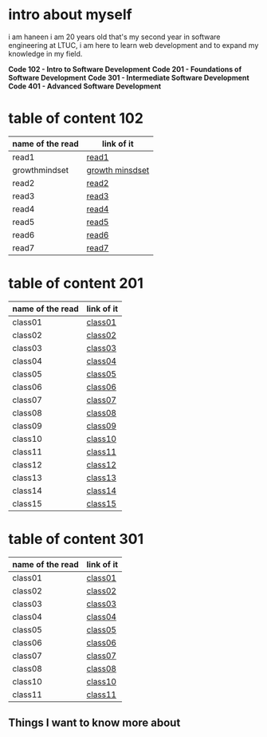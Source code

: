 
# intro about myself
i am haneen i am 20 years old that's my second year in software engineering at LTUC, i am here to learn web development and to expand my knowledge in my field.

**Code 102 - Intro to Software Development**
**Code 201 - Foundations of Software Development**
**Code 301 - Intermediate Software Development**
**Code 401 - Advanced Software Development**

# table of content 102

name of the read | link of it 
 ------------ | ------------- 
  read1 | [read1](https://haneen-izz.github.io/reading-notes/102Reading%20notes/read1) 
  growthmindset | [growth minsdset](https://haneen-izz.github.io/reading-notes/102Reading%20notes/growthmindset) 
  read2 |[read2](https://haneen-izz.github.io/reading-notes/102Reading%20notes/read2)  
  read3| [read3](https://haneen-izz.github.io/reading-notes/102Reading%20notes/read3)
  read4| [read4](https://haneen-izz.github.io/reading-notes/102Reading%20notes/read4) 
  read5| [read5](https://haneen-izz.github.io/reading-notes/102Reading%20notes/read5) 
  read6| [read6](https://haneen-izz.github.io/reading-notes/102Reading%20notes/read6) 
  read7| [read7](https://haneen-izz.github.io/reading-notes/102Reading%20notes/read7) 

# table of content 201

name of the read | link of it 
 ------------ | ------------- 
class01 | [class01](https://haneen-izz.github.io/reading-notes/201Reading-notes/class01)
class02 | [class02](https://haneen-izz.github.io/reading-notes/201Reading-notes/class02)
class03| [class03](https://haneen-izz.github.io/reading-notes/201Reading-notes/class03)
class04| [class04](https://haneen-izz.github.io/reading-notes/201Reading-notes/class04)
class05| [class05](https://haneen-izz.github.io/reading-notes/201Reading-notes/class05)
class06| [class06](https://haneen-izz.github.io/reading-notes/201Reading-notes/class06)
class07| [class07](https://haneen-izz.github.io/reading-notes/201Reading-notes/class07)
class08| [class08](https://haneen-izz.github.io/reading-notes/201Reading-notes/class08)
class09| [class09](https://haneen-izz.github.io/reading-notes/201Reading-notes/class09)
class10| [class10](https://haneen-izz.github.io/reading-notes/201Reading-notes/class10)
class11| [class11](https://haneen-izz.github.io/reading-notes/201Reading-notes/class11)
class12| [class12](https://haneen-izz.github.io/reading-notes/201Reading-notes/class12)
class13| [class13](https://haneen-izz.github.io/reading-notes/201Reading-notes/class13)
class14| [class14](https://haneen-izz.github.io/reading-notes/201Reading-notes/class14)
class15| [class15](https://haneen-izz.github.io/reading-notes/201Reading-notes/class15)

# table of content 301

name of the read | link of it 
 ------------ | ------------- 
class01 | [class01](https://haneen-izz.github.io/reading-notes/301Reading-notes/class01)
class02 | [class02](https://haneen-izz.github.io/reading-notes/301Reading-notes/class02)
class03 | [class03](https://haneen-izz.github.io/reading-notes/301Reading-notes/class03)
class04 | [class04](https://haneen-izz.github.io/reading-notes/301Reading-notes/class04)
class05 | [class05](https://haneen-izz.github.io/reading-notes/301Reading-notes/class05)
class06| [class06](https://haneen-izz.github.io/reading-notes/301Reading-notes/class06)
class07| [class07](https://haneen-izz.github.io/reading-notes/301Reading-notes/class07)
class08| [class08](https://haneen-izz.github.io/reading-notes/301Reading-notes/class08)
class10| [class10](https://haneen-izz.github.io/reading-notes/301Reading-notes/class10)
class11| [class11](https://haneen-izz.github.io/reading-notes/301Reading-notes/class11)





## Things I want to know more about


 

  

 
 

